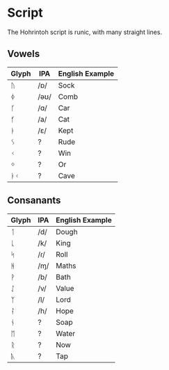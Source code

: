 # Script

The Hohrintoh script is runic, with many straight lines.

## Vowels

Glyph | IPA | English Example
------|-----|----------------
ᚢ | /ɒ/ | Sock
ᛄ | /əʊ/ | Comb
ᚴ | /ɑ/ | Car
ᚶ | /a/ | Cat
ᛓ | /ɛ/ | Kept
ᛊ | ? | Rude
ᚲ | ? | Win
ᛜ | ? | Or
ᛓᚲ | ? | Cave
  
## Consanants
 
Glyph | IPA | English Example
------|-----|----------------
ᛐ | /d/ | Dough
ᚳ | /k/ | King
ᛋ | /ɾ/ | Roll
ᚻ | /ɱ/ | Maths
ᚹ | /b/ | Bath
ᛇ | /v/ | Value
ᛉ | /l/ | Lord
ᛛ | /h/ | Hope
ᚾ | ? | Soap
ᛖ | ? | Water
ᚱ | ? | Now
ᚣ | ? | Tap

